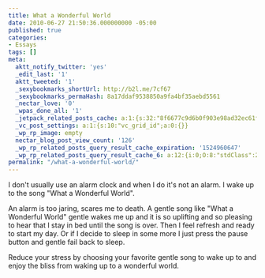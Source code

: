 ```yaml
---
title: What a Wonderful World
date: 2010-06-27 21:50:36.000000000 -05:00
published: true
categories:
- Essays
tags: []
meta:
  aktt_notify_twitter: 'yes'
  _edit_last: '1'
  aktt_tweeted: '1'
  _sexybookmarks_shortUrl: http://b2l.me/7cf67
  _sexybookmarks_permaHash: 8a17ddaf9538850a9fa4bf35aebd5561
  _nectar_love: '0'
  _wpas_done_all: '1'
  _jetpack_related_posts_cache: a:1:{s:32:"8f6677c9d6b0f903e98ad32ec61f8deb";a:2:{s:7:"expires";i:1495276895;s:7:"payload";a:3:{i:0;a:1:{s:2:"id";i:665;}i:1;a:1:{s:2:"id";i:257;}i:2;a:1:{s:2:"id";i:184;}}}}
  _vc_post_settings: a:1:{s:10:"vc_grid_id";a:0:{}}
  _wp_rp_image: empty
  nectar_blog_post_view_count: '126'
  _wp_rp_related_posts_query_result_cache_expiration: '1524960647'
  _wp_rp_related_posts_query_result_cache_6: a:12:{i:0;O:8:"stdClass":2:{s:7:"post_id";s:4:"1423";s:5:"score";s:15:"45.922988259751";}i:1;O:8:"stdClass":2:{s:7:"post_id";s:3:"717";s:5:"score";s:15:"45.922988259751";}i:2;O:8:"stdClass":2:{s:7:"post_id";s:4:"8086";s:5:"score";s:18:"37.170077080516116";}i:3;O:8:"stdClass":2:{s:7:"post_id";s:4:"2074";s:5:"score";s:18:"37.170077080516116";}i:4;O:8:"stdClass":2:{s:7:"post_id";s:3:"741";s:5:"score";s:18:"37.170077080516116";}i:5;O:8:"stdClass":2:{s:7:"post_id";s:3:"722";s:5:"score";s:18:"37.170077080516116";}i:6;O:8:"stdClass":2:{s:7:"post_id";s:3:"703";s:5:"score";s:18:"37.170077080516116";}i:7;O:8:"stdClass":2:{s:7:"post_id";s:3:"686";s:5:"score";s:18:"37.170077080516116";}i:8;O:8:"stdClass":2:{s:7:"post_id";s:3:"684";s:5:"score";s:18:"37.170077080516116";}i:9;O:8:"stdClass":2:{s:7:"post_id";s:4:"4580";s:5:"score";s:18:"35.800472663648854";}i:10;O:8:"stdClass":2:{s:7:"post_id";s:4:"1347";s:5:"score";s:18:"35.800472663648854";}i:11;O:8:"stdClass":2:{s:7:"post_id";s:3:"850";s:5:"score";s:18:"35.800472663648854";}}
permalink: "/what-a-wonderful-world/"
---
```

<p>I don't usually use an alarm clock and when I do it's not an alarm. I wake up to the song "What a Wonderful World".</p>
<p>An alarm is too jaring, scares me to death. A gentle song like "What a Wonderful World" gentle wakes me up and it is so uplifting and so pleasing to hear that I stay in bed until the song is over. Then I feel refresh and ready to start my day. Or if I decide to sleep in some more I just press the pause button and gentle fail back to sleep.</p>
<p>Reduce your stress by choosing your favorite gentle song to wake up to and enjoy the bliss from waking up to a wonderful world.</p>
